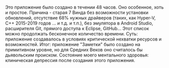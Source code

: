 Это приложение было создано в течении 48 часов. Оно особенное, хоть и простое. Причина - старая 7 Винда без возможности установки обновлений, отсутствие 68% нужных  драйверов (таких, как Hyper-V, C++ 2015-2019 годов ... и т.д. и т.п.), без эмулятора в Android Studio, расширителя Git, прямого доступа к Eclipse, GitHub... Этот список можно продолжать бесконечное количество времени. 
Суть: приложение создавалось в условиях критической нехватки ресурсов и возможностей.
Итог: приложение "Заметки" было создано на примитивном уровне, но для Средних Веков оно считалось бы дьявольским происком.
Состояние моего ментального здоровья: клиническая депрессия после создания этого приложения.

